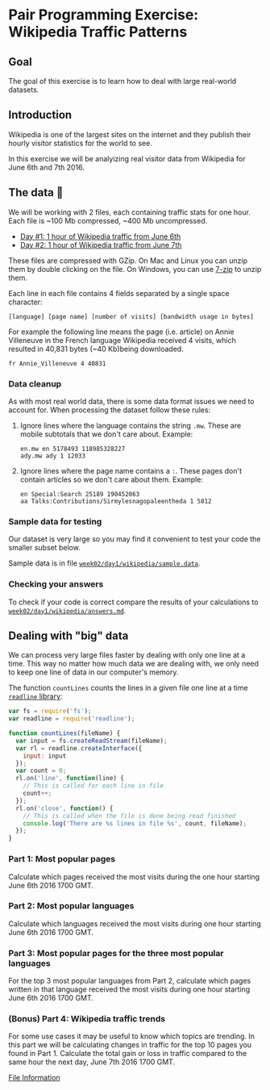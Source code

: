 # Pair Programming Exercise: Wikipedia Traffic Patterns

## Goal

The goal of this exercise is to learn how to deal with large real-world datasets.

## Introduction

Wikipedia is one of the largest sites on the internet and they publish their
hourly visitor statistics for the world to see.

In this exercise we will be analyizing real visitor data from Wikipedia for
June 6th and 7th 2016.

## The data 📀

We will be working with 2 files, each containing traffic stats for one hour.
Each file is ~100 Mb compressed, ~400 Mb uncompressed.

- [Day #1: 1 hour of Wikipedia traffic from June 6th](https://dumps.wikimedia.org/other/pagecounts-raw/2016/2016-06/pagecounts-20160606-170000.gz)
- [Day #2: 1 hour of Wikipedia traffic from June 7th](https://dumps.wikimedia.org/other/pagecounts-raw/2016/2016-06/pagecounts-20160607-170000.gz)

These files are compressed with GZip. On Mac and Linux you can unzip them
by double clicking on the file. On Windows, you can use [7-zip](http://www.7-zip.org/)
to unzip them.

Each line in each file contains 4 fields separated by a single space character:

```
[language] [page name] [number of visits] [bandwidth usage in bytes]
```

For example the following line means the page (i.e. article) on Annie Villeneuve
in the French language Wikipedia received 4 visits, which resulted in 40,831
bytes (~40 Kb)being downloaded.

```
fr Annie_Villeneuve 4 40831
```

### Data cleanup

As with most real world data, there is some data format issues we need to account for. When processing the dataset follow these rules:

1. Ignore lines where the language contains the string `.mw`. These are
  mobile subtotals that we don't care about. Example:

    ```
    en.mw en 5178493 118985328227
    ady.mw ady 1 12033
    ```

1. Ignore lines where the page name contains a `:`. These pages
  don't contain articles so we don't care about them. Example:

    ```
    en Special:Search 25189 190452063
    aa Talks:Contributions/Sirmylesnagopaleentheda 1 5812
    ```

### Sample data for testing

Our dataset is very large so you may find it convenient to test your
code the smaller subset below.

Sample data is in file [`week02/day1/wikipedia/sample.data`](sample.data).

### Checking your answers

To check if your code is correct compare the results of your calculations to
[`week02/day1/wikipedia/answers.md`](answers.md).

## Dealing with "big" data

We can process very large files faster by dealing with only one line at a time.
This way no matter how much data we are dealing with, we only need to keep one
line of data in our computer's memory.

The function `countLines` counts the lines in a given file one line at a time
[`readline` library](https://nodejs.org/api/readline.html):

```javascript
var fs = require('fs');
var readline = require('readline');

function countLines(fileName) {
  var input = fs.createReadStream(fileName);
  var rl = readline.createInterface({
    input: input
  });
  var count = 0;
  rl.on('line', function(line) {
    // This is called for each line in file
    count++;
  });
  rl.on('close', function() {
    // This is called when the file is done being read finished
    console.log('There are %s lines in file %s', count, fileName);
  });
}
```

### Part 1: Most popular pages

Calculate which pages received the most visits during the one hour starting June 6th
2016 1700 GMT.

### Part 2: Most popular languages

Calculate which languages received the most visits during one hour starting June
6th 2016 1700 GMT.

### Part 3: Most popular pages for the three most popular languages

For the top 3 most popular languages from Part 2, calculate which pages
written in that language received the most visits during one hour starting June
6th 2016 1700 GMT.

### (Bonus) Part 4: Wikipedia traffic trends

For some use cases it may be useful to know which topics are trending. In this part we will be calculating changes in traffic for the top 10 pages you found in Part 1. Calculate the total gain or loss in traffic compared to the same hour the next day, June 7th 2016 1700
GMT.


[File Information](https://wikitech.wikimedia.org/wiki/Analytics/Data/Pagecounts-raw)
